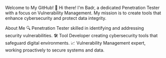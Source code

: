 Welcome to My GitHub! 👋
Hi there! I'm Badr, a dedicated Penetration Tester with a focus on Vulnerability Management. My mission is to create tools that enhance cybersecurity and protect data integrity.

About Me
🔍 Penetration Tester skilled in identifying and addressing security vulnerabilities.
🛠 Tool Developer creating cybersecurity tools that safeguard digital environments.
📈 Vulnerability Management expert, working proactively to secure systems and data.

<!---
pedrobadr13/pedrobadr13 is a ✨ special ✨ repository because its `README.md` (this file) appears on your GitHub profile.
You can click the Preview link to take a look at your changes.
--->
